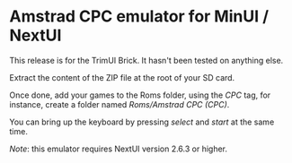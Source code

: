 # Amstrad CPC emulator for MinUI / NextUI

This release is for the TrimUI Brick.
It hasn't been tested on anything else.

Extract the content of the ZIP file at the root of your SD card.

Once done, add your games to the Roms folder, using the *CPC* tag, for instance, create a folder named *Roms/Amstrad CPC (CPC)*.

You can bring up the keyboard by pressing *select* and *start* at the same time.

_Note_: this emulator requires NextUI version 2.6.3 or higher.
